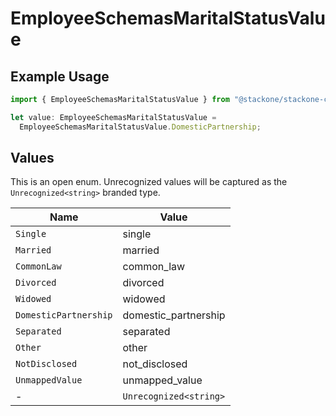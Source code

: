 # EmployeeSchemasMaritalStatusValue

## Example Usage

```typescript
import { EmployeeSchemasMaritalStatusValue } from "@stackone/stackone-client-ts/sdk/models/shared";

let value: EmployeeSchemasMaritalStatusValue =
  EmployeeSchemasMaritalStatusValue.DomesticPartnership;
```

## Values

This is an open enum. Unrecognized values will be captured as the `Unrecognized<string>` branded type.

| Name                   | Value                  |
| ---------------------- | ---------------------- |
| `Single`               | single                 |
| `Married`              | married                |
| `CommonLaw`            | common_law             |
| `Divorced`             | divorced               |
| `Widowed`              | widowed                |
| `DomesticPartnership`  | domestic_partnership   |
| `Separated`            | separated              |
| `Other`                | other                  |
| `NotDisclosed`         | not_disclosed          |
| `UnmappedValue`        | unmapped_value         |
| -                      | `Unrecognized<string>` |